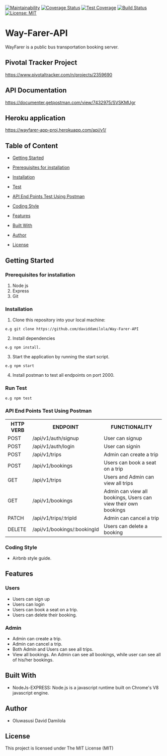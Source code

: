 [![Maintainability](https://api.codeclimate.com/v1/badges/d32912f0c6a037810aff/maintainability)](https://codeclimate.com/github/daviddamilola/Way-Farer-API/maintainability)
[![Coverage Status](https://coveralls.io/repos/github/daviddamilola/Way-Farer-API/badge.svg?branch=develop)](https://coveralls.io/github/daviddamilola/Way-Farer-API?branch=develop)
[![Test Coverage](https://api.codeclimate.com/v1/badges/d32912f0c6a037810aff/test_coverage)](https://codeclimate.com/github/daviddamilola/Way-Farer-API/test_coverage)
[![Build Status](https://travis-ci.org/daviddamilola/Way-Farer-API.svg?branch=develop)](https://travis-ci.org/daviddamilola/Way-Farer-API)
[![License: MIT](https://img.shields.io/badge/License-MIT-yellow.svg)](https://opensource.org/licenses/MIT)

# Way-Farer-API
WayFarer is a public bus transportation booking server. 

## Pivotal Tracker Project
https://www.pivotaltracker.com/n/projects/2359690

## API Documentation
https://documenter.getpostman.com/view/7432975/SVSKMUgr

## Heroku application
https://wayfarer-app-proj.herokuapp.com/api/v1/

## Table of Content
 * [Getting Started](#getting-started)

 * [Prerequisites for installation](#Prerequisites)
 
 * [Installation](#installation)

 * [Test](#test)
 
 * [ API End Points Test Using Postman](#api-end-points)

 * [Coding Style](#coding-style)
 
 * [Features](#features)
 
 * [Built With](#built-with)
 
 * [Author](#author)

 * [License](#license)


 ## Getting Started

### Prerequisites for installation
1. Node js
2. Express
3. Git

### Installation
1. Clone this repository into your local machine:
```
e.g git clone https://github.com/daviddamilola/Way-Farer-API
```
2. Install dependencies 
```
e.g npm install.
```
3. Start the application by running the start script.
```
e.g npm start
```
4. Install postman to test all endpoints on port 2000.

### Run Test

```
e.g npm test
```
### API End Points Test Using Postman

<table>
<tr><th>HTTP VERB</th><th>ENDPOINT</th><th>FUNCTIONALITY</th></tr>

<tr><td>POST</td> <td>/api/v1/auth/signup</td>  <td>User can signup</td></tr>

<tr><td>POST</td> <td>/api/v1/auth/login</td>  <td>User can signin</td></tr>

<tr><td>POST</td> <td>/api/v1/trips</td>  <td>Admin can create a trip</td></tr>

<tr><td>POST</td> <td>/api/v1/bookings</td>  <td>Users can book a seat on a trip</td></tr>

<tr><td>GET</td> <td>/api/v1/trips</td>  <td>Users and Admin can view all trips</td></tr>

<tr><td>GET</td> <td>/api/v1/bookings</td>  <td>Admin can view all bookings, Users can view their own bookings</td></tr>

<tr><td>PATCH</td> <td>/api/v1/trips/:tripId</td>  <td>Admin can cancel a trip</td></tr>

<tr><td>DELETE</td> <td>/api/v1/bookings/:bookingId</td>  <td>Users can delete a booking</td></tr>

</table>

### Coding Style
* Airbnb style guide. 

## Features

### Users
* Users can sign up
* Users can login
* Users can book a seat on a trip.
* Users can delete their booking.

### Admin
* Admin can create a trip.
* Admin can cancel a trip.
* Both Admin and Users can see all trips.
* View all bookings. An Admin can see all bookings, while user can see all of his/her bookings.
 

## Built With
* NodeJs-EXPRESS: Node.js is a javascript runtime built on Chrome's V8 javascript engine.

## Author
* Oluwasusi David Damilola

## License
This project is licensed under The MIT License (MIT) 

